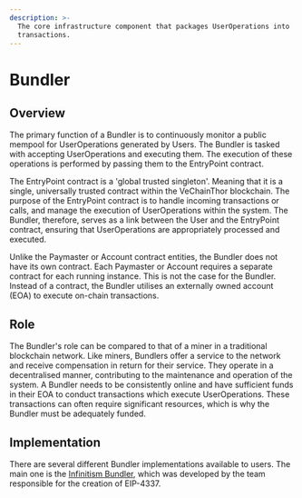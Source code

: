 ```yaml
---
description: >-
  The core infrastructure component that packages UserOperations into
  transactions.
---
```


# Bundler

## Overview

The primary function of a Bundler is to continuously monitor a public mempool for UserOperations generated by Users. The Bundler is tasked with accepting UserOperations and executing them. The execution of these operations is performed by passing them to the EntryPoint contract.

The EntryPoint contract is a 'global trusted singleton'. Meaning that it is a single, universally trusted contract within the VeChainThor blockchain. The purpose of the EntryPoint contract is to handle incoming transactions or calls, and manage the execution of UserOperations within the system. The Bundler, therefore, serves as a link between the User and the EntryPoint contract, ensuring that UserOperations are appropriately processed and executed.

Unlike the Paymaster or Account contract entities, the Bundler does not have its own contract. Each Paymaster or Account requires a separate contract for each running instance. This is not the case for the Bundler. Instead of a contract, the Bundler utilises an externally owned account (EOA) to execute on-chain transactions.

## Role

The Bundler's role can be compared to that of a miner in a traditional blockchain network. Like miners, Bundlers offer a service to the network and receive compensation in return for their service. They operate in a decentralised manner, contributing to the maintenance and operation of the system. A Bundler needs to be consistently online and have sufficient funds in their EOA to conduct transactions which execute UserOperations. These transactions can often require significant resources, which is why the Bundler must be adequately funded.

## Implementation

There are several different Bundler implementations available to users. The main one is the [Infinitism Bundler](https://github.com/eth-infinitism/bundler), which was developed by the team responsible for the creation of EIP-4337.
